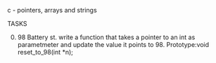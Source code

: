 c - pointers, arrays and strings

TASKS

0. 98 Battery st.
write a function that takes a pointer to an int as parametmeter and update the value it points to 98.
Prototype:void reset_to_98(int *n);
